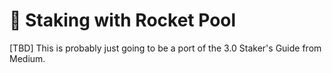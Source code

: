 # :money_with_wings: Staking with Rocket Pool

[TBD] This is probably just going to be a port of the 3.0 Staker's Guide from Medium.